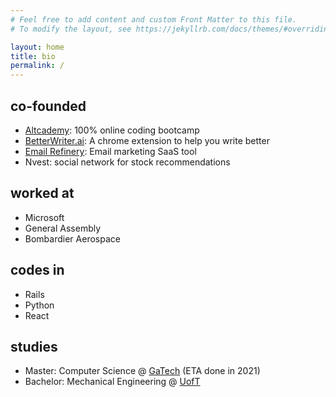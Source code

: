 ```yaml
---
# Feel free to add content and custom Front Matter to this file.
# To modify the layout, see https://jekyllrb.com/docs/themes/#overriding-theme-defaults

layout: home
title: bio
permalink: /
---
```


## co-founded

- [Altcademy](https://www.altcademy.com): 100% online coding bootcamp
- [BetterWriter.ai](https://betterwriter.ai): A chrome extension to help you write better
- [Email Refinery](https://emailrefinery.com): Email marketing SaaS tool
- Nvest: social network for stock recommendations

## worked at

- Microsoft
- General Assembly
- Bombardier Aerospace

## codes in

- Rails
- Python
- React

## studies

- Master: Computer Science @ [GaTech](https://www.cc.gatech.edu/future/masters/mscs) (ETA done in 2021)
- Bachelor: Mechanical Engineering @ [UofT](https://www.mie.utoronto.ca/)
